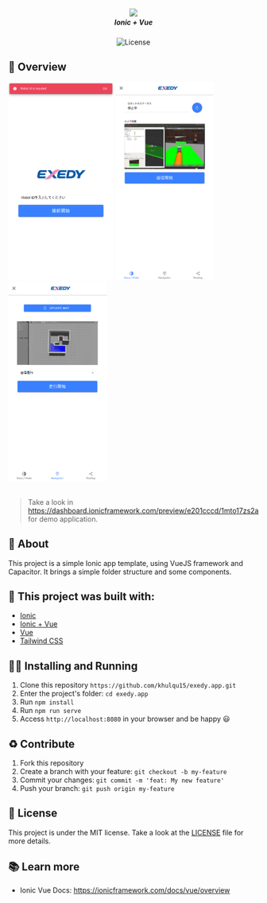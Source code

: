 <h5 align="center">
  <img src="https://ionicframework.com/img/vue/logo@2x.png" width="150px" /><br>
  <b>Ionic + Vue</b>
</h5>
<p align="center">
  <img alt="License" src="https://img.shields.io/badge/license-MIT-green">
</p>

## :eyes: Overview
<div>
  <img src="./public/assets/image/screenshoot/image.png" width="auto" height="400px"/>
  <img src="./public/assets/image/screenshoot/image (1).png" width="auto" height="400px"/>
  <img src="./public/assets/image/screenshoot/image (2).png" width="auto" height="400px"/>
</div>
<br/>

> Take a look in https://dashboard.ionicframework.com/preview/e201cccd/1mto17zs2a for demo application.

## :open_book: About
This project is a simple Ionic app template, using VueJS framework and Capacitor. It brings a simple folder structure and some components.

## :bricks: This project was built with:
- [Ionic](https://ionicframework.com/)
- [Ionic + Vue](https://ionicframework.com/vue)
- [Vue](https://vuejs.org/)
- [Tailwind CSS](https://tailwindcss.com/)

## :running_man: Installing and Running
1. Clone this repository `https://github.com/khulqu15/exedy.app.git`
2. Enter the project's folder: `cd exedy.app`
3. Run `npm install`
4. Run `npm run serve`
5. Access `http://localhost:8080` in your browser and be happy 😃

## :recycle: Contribute
1. Fork this repository
2. Create a branch with your feature: ```git checkout -b my-feature```
3. Commit your changes: ```git commit -m 'feat: My new feature'```
4. Push your branch: ```git push origin my-feature```

## :page_with_curl:	License
This project is under the MIT license. Take a look at the [LICENSE](LICENSE) file for more details.

## 📚 Learn more

* Ionic Vue Docs: https://ionicframework.com/docs/vue/overview